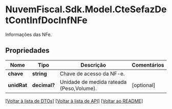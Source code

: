 # NuvemFiscal.Sdk.Model.CteSefazDetContInfDocInfNFe
Informações das NFe.

## Propriedades

Nome | Tipo | Descrição | Comentários
------------ | ------------- | ------------- | -------------
**chave** | **string** | Chave de acesso da NF-e. | 
**unidRat** | **decimal?** | Unidade de medida rateada (Peso,Volume). | [optional] 

[[Voltar à lista de DTOs]](../README.md#documentation-for-models) [[Voltar à lista de API]](../README.md#documentation-for-api-endpoints) [[Voltar ao README]](../README.md)

